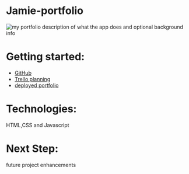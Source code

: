 # Jamie-portfolio
![my portfolio](https://i.imgur.com/z3dQgsS.png)
description of what the app does and optional background info

# Getting started:
- [GitHub](https://github.com/jamieahmed/jamie-portfolio)
- [Trello planning](https://trello.com/b/BF7eXDJ6/jamie-portfolio)
- [deployed portfolio](https://jamieahmed-portfolio.netlify.app/)
# Technologies: 
HTML,CSS and Javascript 

# Next Step: 
  future project  enhancements